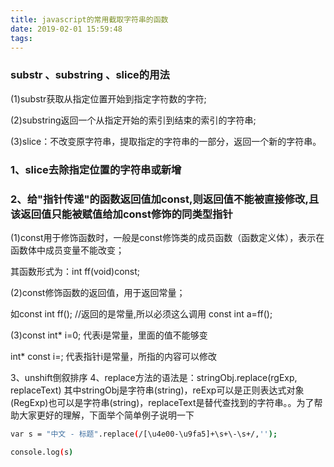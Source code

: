 ```yaml
---
title: javascript的常用截取字符串的函数
date: 2019-02-01 15:59:48
tags:
---
```


### substr 、substring 、slice的用法

(1)substr获取从指定位置开始到指定字符数的字符;

(2)substring返回一个从指定开始的索引到结束的索引的字符串;

(3)slice：不改变原字符串，提取指定的字符串的一部分，返回一个新的字符串。

### 1、slice去除指定位置的字符串或新增

### 2、给"指针传递"的函数返回值加const,则返回值不能被直接修改,且该返回值只能被赋值给加const修饰的同类型指针   

(1)const用于修饰函数时，一般是const修饰类的成员函数（函数定义体），表示在函数体中成员变量不能改变；

其函数形式为：int ff(void)const;

(2)const修饰函数的返回值，用于返回常量；

如const int ff(); //返回的是常量,所以必须这么调用 const int a=ff();

(3)const int* i=0;  代表i是常量，里面的值不能够变

int* const i=;  代表指针i是常量，所指的内容可以修改

3、unshift倒叙排序
4、replace方法的语法是：stringObj.replace(rgExp, replaceText) 其中stringObj是字符串(string)，reExp可以是正则表达式对象(RegExp)也可以是字符串(string)，replaceText是替代查找到的字符串。。为了帮助大家更好的理解，下面举个简单例子说明一下

```bash
var s = "中文 - 标题".replace(/[\u4e00-\u9fa5]+\s+\-\s+/,''); 

console.log(s)
```